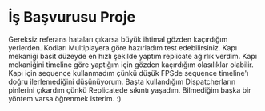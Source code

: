 # İş Başvurusu Proje

Gereksiz referans hataları çıkarsa büyük ihtimal gözden kaçırdığım yerlerden. Kodları Multiplayera göre hazırladım test edebilirsiniz. Kapı mekaniği basit düzeyde en hızlı şekilde yaptım replicate ağırlık verdim. Kapı mekaniğini timeline göre yaptığım için gözden kaçırdığım olasılıklar olabilir. Kapı için sequence kullanmadım çünkü düşük FPSde sequence timeline'ı doğru ilerlemediğini düşünüyorum. Başta kullandığım Dispatcherların pinlerini çıkardım çünkü Replicatede sıkıntı yaşadım. Bilmediğim başka bir yöntem varsa öğrenmek isterim. :)
